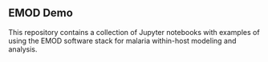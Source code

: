 ## EMOD Demo

This repository contains a collection of Jupyter notebooks with examples of using the EMOD software stack for malaria within-host modeling and analysis.
